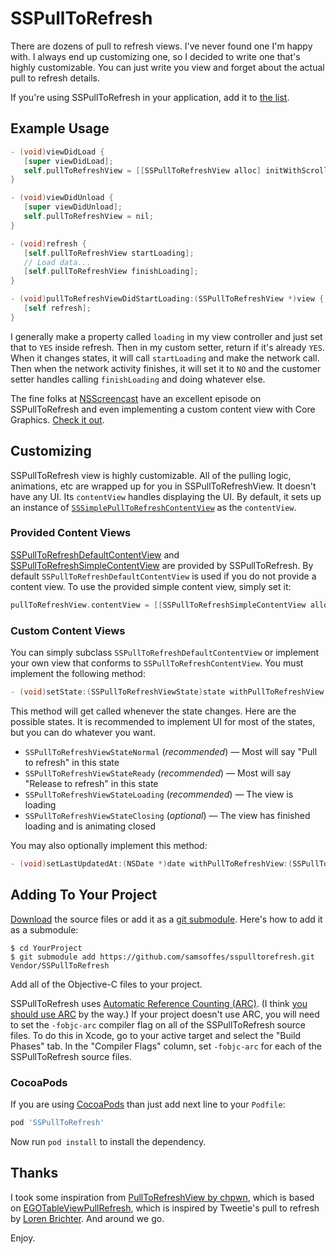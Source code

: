 # SSPullToRefresh

There are dozens of pull to refresh views. I've never found one I'm happy with. I always end up customizing one, so I decided to write one that's highly customizable. You can just write you view and forget about the actual pull to refresh details.

If you're using SSPullToRefresh in your application, add it to [the list](https://github.com/soffes/sspulltorefresh/wiki/Applications).


## Example Usage

``` objective-c
- (void)viewDidLoad {
   [super viewDidLoad];
   self.pullToRefreshView = [[SSPullToRefreshView alloc] initWithScrollView:self.tableView delegate:self];
}

- (void)viewDidUnload {
   [super viewDidUnload];
   self.pullToRefreshView = nil;
}

- (void)refresh {
   [self.pullToRefreshView startLoading];
   // Load data...
   [self.pullToRefreshView finishLoading];
}

- (void)pullToRefreshViewDidStartLoading:(SSPullToRefreshView *)view {
   [self refresh];
}
```

I generally make a property called `loading` in my view controller and just set that to `YES` inside refresh. Then in my custom setter, return if it's already `YES`. When it changes states, it will call `startLoading` and make the network call. Then when the network activity finishes, it will set it to `NO` and the customer setter handles calling `finishLoading` and doing whatever else.

The fine folks at [NSScreencast](http://nsscreencast.com) have an excellent episode on SSPullToRefresh and even implementing a custom content view with Core Graphics. [Check it out](http://nsscreencast.com/episodes/24-pull-to-refresh).


## Customizing

SSPullToRefresh view is highly customizable. All of the pulling logic, animations, etc are wrapped up for you in SSPullToRefreshView. It doesn't have any UI. Its `contentView` handles displaying the UI. By default, it sets up an instance of [`SSSimplePullToRefreshContentView`](https://github.com/samsoffes/sspulltorefresh/blob/master/SSSimplePullToRefreshContentView.h) as the `contentView`.

### Provided Content Views

[SSPullToRefreshDefaultContentView](https://github.com/samsoffes/sspulltorefresh/blob/master/SSPullToRefreshDefaultContentView.h) and [SSPullToRefreshSimpleContentView](https://github.com/samsoffes/sspulltorefresh/blob/master/SSPullToRefreshSimpleContentView.h) are provided by SSPullToRefresh. By default `SSPullToRefreshDefaultContentView` is used if you do not provide a content view. To use the provided simple content view, simply set it:

``` objective-c
pullToRefreshView.contentView = [[SSPullToRefreshSimpleContentView alloc] initWithFrame:CGRectZero];
```

### Custom Content Views

You can simply subclass `SSPullToRefreshDefaultContentView` or implement your own view that conforms to `SSPullToRefreshContentView`. You must implement the following method:

``` objective-c
- (void)setState:(SSPullToRefreshViewState)state withPullToRefreshView:(SSPullToRefreshView *)view
```
This method will get called whenever the state changes. Here are the possible states. It is recommended to implement UI for most of the states, but you can do whatever you want.

* `SSPullToRefreshViewStateNormal` (*recommended*) — Most will say "Pull to refresh" in this state
* `SSPullToRefreshViewStateReady` (*recommended*) — Most will say "Release to refresh" in this state
* `SSPullToRefreshViewStateLoading` (*recommended*) — The view is loading
* `SSPullToRefreshViewStateClosing` (*optional*) — The view has finished loading and is animating closed

You may also optionally implement this method:

``` objective-c
- (void)setLastUpdatedAt:(NSDate *)date withPullToRefreshView:(SSPullToRefreshView *)view
```


## Adding To Your Project

[Download](https://github.com/samsoffes/sspulltorefresh/zipball/master) the source files or add it as a [git submodule](http://schacon.github.com/git/user-manual.html#submodules). Here's how to add it as a submodule:

    $ cd YourProject
    $ git submodule add https://github.com/samsoffes/sspulltorefresh.git Vendor/SSPullToRefresh

Add all of the Objective-C files to your project.

SSPullToRefresh uses [Automatic Reference Counting (ARC)](http://clang.llvm.org/docs/AutomaticReferenceCounting.html). (I think [you should use ARC](http://blog.samsoff.es/automatic-reference-counting) by the way.) If your project doesn't use ARC, you will need to set the `-fobjc-arc` compiler flag on all of the SSPullToRefresh source files. To do this in Xcode, go to your active target and select the "Build Phases" tab. In the "Compiler Flags" column, set `-fobjc-arc` for each of the SSPullToRefresh source files.

### CocoaPods

If you are using [CocoaPods](http://cocoapods.org) than just add next line to your `Podfile`:

``` ruby
pod 'SSPullToRefresh'
```

Now run `pod install` to install the dependency.


## Thanks

I took some inspiration from [PullToRefreshView by chpwn](https://github.com/chpwn/PullToRefreshView), which is based on [EGOTableViewPullRefresh](https://github.com/enormego/EGOTableViewPullRefresh), which is inspired by Tweetie's pull to refresh by [Loren Brichter](http://twitter.com/lorenb). And around we go.

Enjoy.
